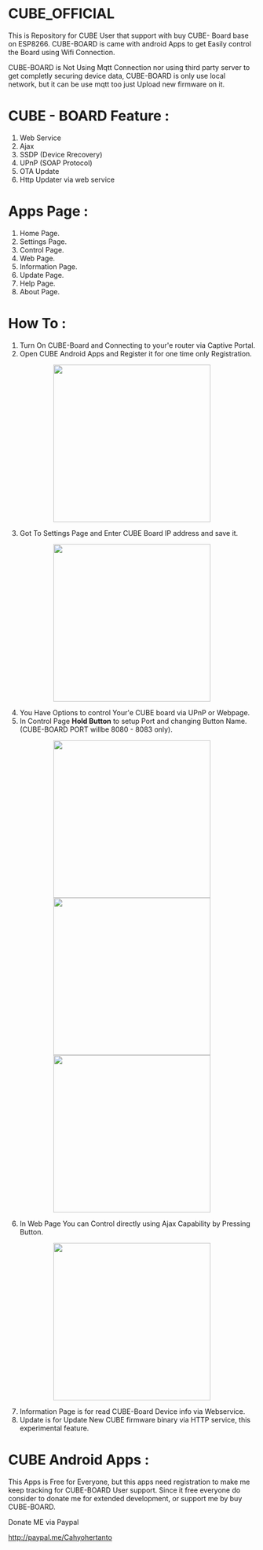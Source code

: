 # CUBE_OFFICIAL

This is Repository for CUBE User that support with buy CUBE- Board base on ESP8266.
CUBE-BOARD is came with android Apps to get Easily control the Board using Wifi Connection.

CUBE-BOARD is Not Using Mqtt Connection nor using third party server to get completly securing device data,
CUBE-BOARD is only use local network, but it can be use mqtt too just Upload new firmware on it.

# CUBE - BOARD Feature :

1. Web Service
2. Ajax
3. SSDP (Device Rrecovery)
4. UPnP (SOAP Protocol)
5. OTA Update
6. Http Updater via web service

# Apps Page : 
1. Home Page.
2. Settings Page.
3. Control Page.
4. Web Page.
5. Information Page.
6. Update Page.
7. Help Page.
8. About Page.

# How To :
1. Turn On CUBE-Board and Connecting to your'e router via Captive Portal.
2. Open CUBE Android Apps and Register it for one time only Registration.

<p align="center">
  <img src="https://github.com/Kecubunk/CUBE_Official/blob/master/Image/opening.png" width="320"/>
</p>

3. Got To Settings Page  and Enter CUBE Board IP address and save it.

<p align="center">
  <img src="https://github.com/Kecubunk/CUBE_Official/blob/master/Image/settings.png" width="320"/>
</p>

4. You Have Options to control Your'e CUBE board via UPnP or Webpage.
5. In Control Page <b>Hold Button</b> to setup Port and changing Button Name. (CUBE-BOARD PORT willbe 8080 - 8083 only).

<p align="center">
  <img src="https://github.com/Kecubunk/CUBE_Official/blob/master/Image/port_select.png" width="320"/>
  <img src="https://github.com/Kecubunk/CUBE_Official/blob/master/Image/renaming%20button.png" width="320"/>
  <img src="https://github.com/Kecubunk/CUBE_Official/blob/master/Image/after%20renaming.png" width="320"/>
</p>

6. In Web Page You can Control directly using Ajax Capability by Pressing Button.

<p align="center">
  <img src="https://github.com/Kecubunk/CUBE_Official/blob/master/Image/webpage.png" width="320"/>
</p>

7. Information Page is for read CUBE-Board Device info via Webservice.
8. Update is for Update New CUBE firmware binary via HTTP service, this experimental feature.

# CUBE Android Apps :

This Apps is Free for Everyone, but this apps need registration to make me keep tracking for CUBE-BOARD User support. 
Since it free everyone do consider to donate me for extended development, or support me by buy CUBE-BOARD.

Donate ME via Paypal 

http://paypal.me/Cahyohertanto
